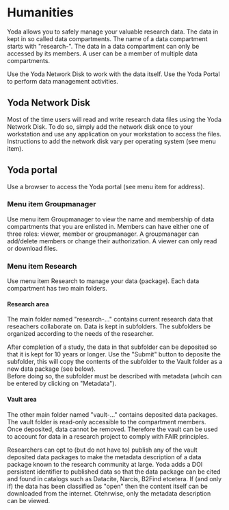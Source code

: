 # Humanities

Yoda allows you to safely manage your valuable research data. 
The data in kept in so called data compartments. 
The name of a data compartment starts with "research-".
The data in a data compartment can only be accessed by its members. 
A user can be a member of multiple data compartments.

Use the Yoda Network Disk to work with the data itself. 
Use the Yoda Portal to perform data management activities.

## Yoda Network Disk
Most of the time users will read and write research data files using the Yoda Network Disk.
To do so, simply add the network disk once to your workstation and use any 
application on your workstation to access the files.
Instructions to add the network disk vary per operating system (see menu item).

## Yoda portal
Use a browser to access the Yoda portal (see menu item for address). 

### Menu item Groupmanager
Use menu item Groupmanager to view the name and membership of data compartments 
that you are enlisted in.
Members can have either one of three roles: viewer, member or groupmanager.
A groupmanager can add/delete members or change their authorization.
A viewer can only read or download files.

### Menu item Research
Use menu item Research to manage your data (package). Each data compartment has two main folders.

#### Research area
The main folder named "research-..." contains current research data that reseachers
collaborate on. Data is kept in subfolders. The subfolders be organized according 
to the needs of the researcher. 

After completion of a study, the data in that subfolder can be deposited so that it is 
kept for 10 years or longer. Use the "Submit" button to deposite the subfolder, this will
copy the contents of the subfolder to the Vault folder as a new data package (see below).  
Before doing so, the subfolder must
be described with metadata (whcih can be entered by clicking on "Metadata").

#### Vault area
The other main folder named "vault-..." contains deposited data packages. 
The vault folder is read-only accessible to the compartment members.
Once deposited, data cannot be removed. Therefore the vault can be used to account for data
in a research project to comply with FAIR principles.

Researchers can opt to (but do not have to) publish any of the vault deposited data packages 
to make the metadata description of a data package known to the research community at large.
Yoda adds a DOI persistent identifier to published data so that the data package can be cited
and found in catalogs such as Datacite, Narcis, B2Find etcetera. 
If (and only if) the data has been classified as "open" then the content itself can be downloaded
from the internet. Otehrwise, only the metadata description can be viewed.  




